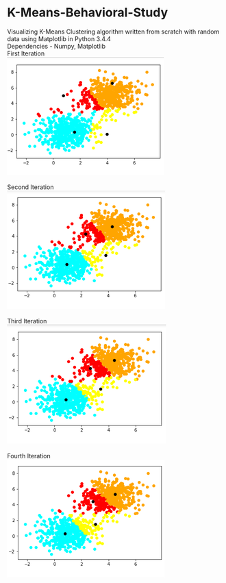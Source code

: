 # K-Means-Behavioral-Study
Visualizing K-Means Clustering algorithm written from scratch with random data using Matplotlib in Python 3.4.4<br />
Dependencies - Numpy, Matplotlib
<br />
First Iteration<br />
![alt text](https://github.com/srijannnd/K-Means-Behavioral-Study/blob/master/1st%20Iteration.png)<br />
<br />
Second Iteration<br />
![alt text](https://github.com/srijannnd/K-Means-Behavioral-Study/blob/master/2nd%20Iteration.png)<br />
<br />
Third Iteration<br />
![alt text](https://github.com/srijannnd/K-Means-Behavioral-Study/blob/master/3rd%20Iteration.png)<br />
<br />
Fourth Iteration<br />
![alt text](https://github.com/srijannnd/K-Means-Behavioral-Study/blob/master/4th%20Iteration.png)<br />
